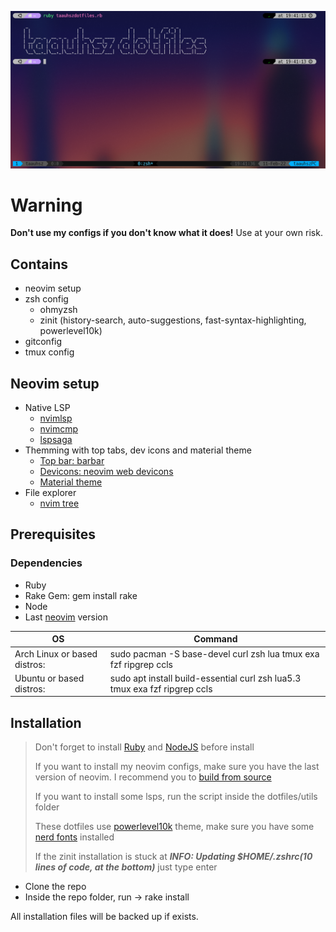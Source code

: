 ![Terminal-Print](images/welcome.png)

# Warning

**Don't use my configs if you don't know what it does!** Use at your own risk.

## Contains

- neovim setup
- zsh config
  -  ohmyzsh
  -  zinit (history-search, auto-suggestions, fast-syntax-highlighting, powerlevel10k)
- gitconfig
- tmux config

## Neovim setup

- Native LSP
  -  [nvimlsp](https://github.com/neovim/nvim-lspconfig)
  -  [nvimcmp](https://github.com/hrsh7th/nvim-cmp)
  -  [lspsaga](https://github.com/glepnir/lspsaga.nvim)
- Themming with top tabs, dev icons and material theme
  -  [Top bar: barbar](https://github.com/romgrk/barbar.nvim)
  -  [Devicons: neovim web devicons](https://github.com/kyazdani42/nvim-web-devicons)
  -  [Material theme](https://github.com/marko-cerovac/material.nvim)
- File explorer
  -  [nvim tree](https://github.com/kyazdani42/nvim-tree.lua)

## Prerequisites

### Dependencies

- Ruby
- Rake Gem: gem install rake
- Node
- Last [neovim](https://github.com/neovim/neovim) version

| OS | Command |
| -- | ------- |
| Arch Linux or based distros: | sudo pacman -S base-devel curl zsh lua tmux exa fzf ripgrep ccls |
| Ubuntu or based distros: | sudo apt install build-essential curl zsh lua5.3 tmux exa fzf ripgrep ccls |

## Installation

> Don't forget to install [Ruby](https://github.com/asdf-vm/asdf-ruby) and [NodeJS](https://github.com/asdf-vm/asdf-nodejs) before install
>
> If you want to install my neovim configs, make sure you have the last version of neovim. I recommend you to [build from source](https://github.com/neovim/neovim/wiki/Building-Neovim)
>
> If you want to install some lsps, run the script inside the dotfiles/utils folder
>
> These dotfiles use [powerlevel10k](https://github.com/romkatv/powerlevel10k) theme, make sure you have some [nerd fonts](https://github.com/ryanoasis/nerd-fonts) installed
>
> If the zinit installation is stuck at ***INFO: Updating $HOME/.zshrc(10 lines of code, at the bottom)*** just type enter

- Clone the repo
- Inside the repo folder, run -> rake install

All installation files will be backed up if exists.
